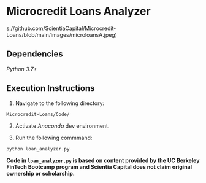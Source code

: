 # Microcredit Loans Analyzer

s://github.com/ScientiaCapital/Microcredit-Loans/blob/main/images/microloansA.jpeg)

## Dependencies 

_Python 3.7+_

## Execution Instructions

1. Navigate to the following directory:

```Microcredit-Loans/Code/```

2. Activate _Anaconda_ dev environment.

3. Run the following commmand:

```python loan_analyzer.py```

__Code in ```loan_analyzer.py``` is based on content provided by the UC Berkeley FinTech Bootcamp program and Scientia Capital does not claim original ownership or scholarship.__
